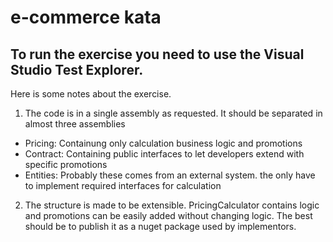 ﻿# e-commerce kata

## To run the exercise you need to use the Visual Studio Test Explorer. 

Here is some notes about the exercise.

1) The code is in a single assembly as requested. It should be separated in almost three assemblies
- Pricing: Containung only calculation business logic and promotions
- Contract: Containing public interfaces to let developers extend with specific promotions
- Entities: Probably these comes from an external system. the only have to implement required interfaces for calculation

2) The structure is made to be extensible. PricingCalculator contains logic and promotions can be easily added without changing logic. The best should be to publish it as a nuget package used by implementors.
